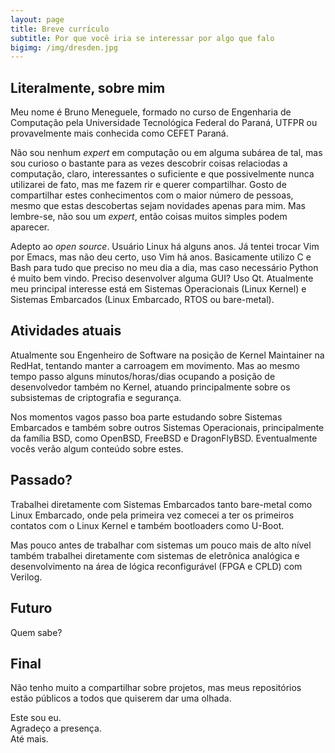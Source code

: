 ```yaml
---
layout: page
title: Breve currículo
subtitle: Por que você iria se interessar por algo que falo
bigimg: /img/dresden.jpg
---
```


## Literalmente, sobre mim

Meu nome é Bruno Meneguele, formado no curso de Engenharia de Computação pela
Universidade Tecnológica Federal do Paraná, UTFPR ou provavelmente mais
conhecida como CEFET Paraná.

Não sou nenhum _expert_ em computação ou em alguma subárea de tal, mas sou
curioso o bastante para as vezes descobrir coisas relaciodas a computação,
claro, interessantes o suficiente e que possivelmente nunca utilizarei de fato,
mas me fazem rir e querer compartilhar. Gosto de compartilhar estes
conhecimentos com o maior número de pessoas, mesmo que estas descobertas sejam
novidades apenas para mim. Mas lembre-se, não sou um _expert_, então coisas
muitos simples podem aparecer.

Adepto ao _open source_. Usuário Linux há alguns anos. Já tentei trocar Vim por
Emacs, mas não deu certo, uso Vim há anos. Basicamente utilizo C e Bash para
tudo que preciso no meu dia a dia, mas caso necessário Python é muito bem vindo.
Preciso desenvolver alguma GUI? Uso Qt. Atualmente meu principal interesse está
em Sistemas Operacionais (Linux Kernel) e Sistemas Embarcados (Linux Embarcado,
RTOS ou bare-metal).

## Atividades atuais

Atualmente sou Engenheiro de Software na posição de Kernel Maintainer na RedHat,
tentando manter a carroagem em movimento. Mas ao mesmo tempo passo alguns
minutos/horas/dias ocupando a posição de desenvolvedor também no Kernel, atuando
principalmente sobre os subsistemas de criptografia e segurança.

Nos momentos vagos passo boa parte estudando sobre Sistemas Embarcados e também
sobre outros Sistemas Operacionais, principalmente da família BSD, como OpenBSD,
FreeBSD e DragonFlyBSD. Eventualmente vocês verão algum conteúdo sobre estes.

## Passado?

Trabalhei diretamente com Sistemas Embarcados tanto bare-metal como Linux
Embarcado, onde pela primeira vez comecei a ter os primeiros contatos com o
Linux Kernel e também bootloaders como U-Boot.

Mas pouco antes de trabalhar com sistemas um pouco mais de alto nível também
trabalhei diretamente com sistemas de eletrônica analógica e desenvolvimento na
área de lógica reconfigurável (FPGA e CPLD) com Verilog.

## Futuro

Quem sabe?

## Final

Não tenho muito a compartilhar sobre projetos, mas meus repositórios estão
públicos a todos que quiserem dar uma olhada.

Este sou eu.  
Agradeço a presença.  
Até mais.
